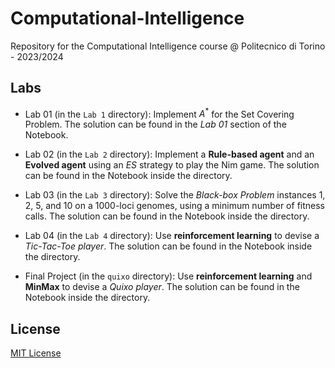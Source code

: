 # Computational-Intelligence
Repository for the Computational Intelligence course @ Politecnico di Torino - 2023/2024

## Labs
- Lab 01 (in the `Lab 1` directory): Implement $A^*$ for the Set Covering Problem. The solution can be found in the _Lab 01_ section of the Notebook.

- Lab 02 (in the `Lab 2` directory): Implement a **Rule-based agent** and an **Evolved agent** using an _ES_ strategy to play the Nim game. The solution can be found in the Notebook inside the directory.

- Lab 03 (in the `Lab 3` directory): Solve the *Black-box Problem* instances 1, 2, 5, and 10 on a 1000-loci genomes, using a minimum number of fitness calls. The solution can be found in the Notebook inside the directory.

- Lab 04 (in the `Lab 4` directory): Use **reinforcement learning** to devise a *Tic-Tac-Toe player*. The solution can be found in the Notebook inside the directory.

- Final Project (in the `quixo` directory): Use **reinforcement learning** and **MinMax** to devise a *Quixo player*. The solution can be found in the Notebook inside the directory.

## License
[MIT License](LICENSE)